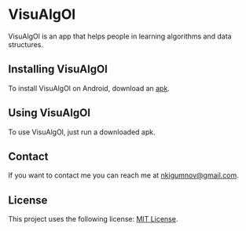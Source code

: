 # VisuAlgOl

VisuAlgOl is an app that helps people in learning algorithms and data structures.

## Installing VisuAlgOl

To install VisuAlgOl on Android, download an [apk](./app-debug.apk).

## Using VisuAlgOl

To use VisuAlgOl, just run a downloaded apk.

## Contact

If you want to contact me you can reach me at <nkigumnov@gmail.com>.

## License
This project uses the following license: [MIT License](./LICENSE).
